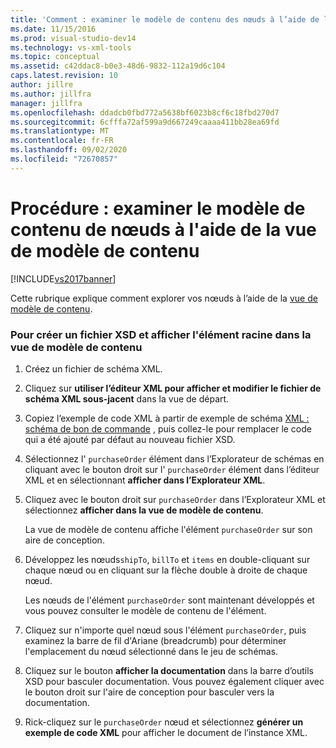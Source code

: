 ```yaml
---
title: 'Comment : examiner le modèle de contenu des nœuds à l’aide de la vue de modèle de contenu | Microsoft Docs'
ms.date: 11/15/2016
ms.prod: visual-studio-dev14
ms.technology: vs-xml-tools
ms.topic: conceptual
ms.assetid: c42ddac8-b0e3-48d6-9832-112a19d6c104
caps.latest.revision: 10
author: jillre
ms.author: jillfra
manager: jillfra
ms.openlocfilehash: ddadcb0fbd772a5638bf6023b8cf6c18fbd270d7
ms.sourcegitcommit: 6cfffa72af599a9d667249caaaa411bb28ea69fd
ms.translationtype: MT
ms.contentlocale: fr-FR
ms.lasthandoff: 09/02/2020
ms.locfileid: "72670857"
---
```

# <a name="how-to-examine-the-content-model-of-nodes-using-the-content-model-view"></a>Procédure : examiner le modèle de contenu de nœuds à l'aide de la vue de modèle de contenu
[!INCLUDE[vs2017banner](../includes/vs2017banner.md)]

Cette rubrique explique comment explorer vos nœuds à l’aide de la [vue de modèle de contenu](../xml-tools/content-model-view.md).

### <a name="to-create-a-new-xsd-file-and-display-the-root-element-in-the-content-model-view"></a>Pour créer un fichier XSD et afficher l'élément racine dans la vue de modèle de contenu

1. Créez un fichier de schéma XML.

2. Cliquez sur **utiliser l’éditeur XML pour afficher et modifier le fichier de schéma XML sous-jacent** dans la vue de départ.

3. Copiez l’exemple de code XML à partir de exemple de schéma [XML : schéma de bon de commande](../xml-tools/sample-xsd-file-purchase-order-schema.md) , puis collez-le pour remplacer le code qui a été ajouté par défaut au nouveau fichier XSD.

4. Sélectionnez l' `purchaseOrder` élément dans l’Explorateur de schémas en cliquant avec le bouton droit sur l' `purchaseOrder` élément dans l’éditeur XML et en sélectionnant **afficher dans l’Explorateur XML**.

5. Cliquez avec le bouton droit sur `purchaseOrder` dans l’Explorateur XML et sélectionnez **afficher dans la vue de modèle de contenu**.

     La vue de modèle de contenu affiche l'élément `purchaseOrder` sur son aire de conception.

6. Développez les nœuds`shipTo`, `billTo` et `items` en double-cliquant sur chaque nœud ou en cliquant sur la flèche double à droite de chaque nœud.

     Les nœuds de l'élément `purchaseOrder` sont maintenant développés et vous pouvez consulter le modèle de contenu de l'élément.

7. Cliquez sur n'importe quel nœud sous l'élément `purchaseOrder`, puis examinez la barre de fil d'Ariane (breadcrumb) pour déterminer l'emplacement du nœud sélectionné dans le jeu de schémas.

8. Cliquez sur le bouton **afficher la documentation** dans la barre d’outils XSD pour basculer documentation. Vous pouvez également cliquer avec le bouton droit sur l'aire de conception pour basculer vers la documentation.

9. Rick-cliquez sur le `purchaseOrder` nœud et sélectionnez **générer un exemple de code XML** pour afficher le document de l’instance XML.
